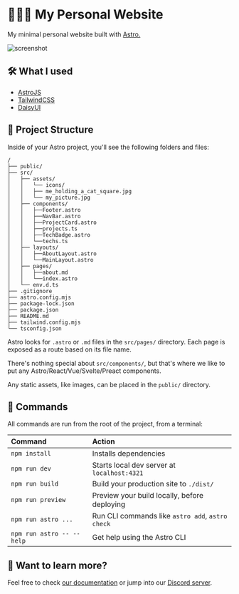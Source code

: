 # 👨🏻‍💻 My Personal Website

My minimal personal website built with [Astro.](https://astro.build/)

![screenshot](https://github.com/withastro/astro/assets/2244813/a0a5533c-a856-4198-8470-2d67b1d7c554)

## 🛠️ What I used

- [AstroJS](https://astro.build/)
- [TailwindCSS](https://tailwindcss.com/)
- [DaisyUI](https://daisyui.com/)

## 🚀 Project Structure

Inside of your Astro project, you'll see the following folders and files:

```text
/
├── public/
├── src/
│   ├── assets/
│   │   └── icons/
│   │   ├── me_holding_a_cat_square.jpg
│   │   └── my_picture.jpg
│   ├── components/
│   │   ├──Footer.astro
│   │   ├──NavBar.astro
│   │   ├──ProjectCard.astro
│   │   ├──projects.ts
│   │   ├──TechBadge.astro
│   │   └──techs.ts
│   ├── layouts/
│   │   ├──AboutLayout.astro
│   │   └──MainLayout.astro
│   ├── pages/
│   │   ├──about.md
│   │   └──index.astro
│   └── env.d.ts
├── .gitignore
├── astro.config.mjs
├── package-lock.json
├── package.json
├── README.md
├── tailwind.config.mjs
└── tsconfig.json
```

Astro looks for `.astro` or `.md` files in the `src/pages/` directory. Each page is exposed as a route based on its file name.

There's nothing special about `src/components/`, but that's where we like to put any Astro/React/Vue/Svelte/Preact components.

Any static assets, like images, can be placed in the `public/` directory.

## 🧞 Commands

All commands are run from the root of the project, from a terminal:

| Command                   | Action                                           |
| :------------------------ | :----------------------------------------------- |
| `npm install`             | Installs dependencies                            |
| `npm run dev`             | Starts local dev server at `localhost:4321`      |
| `npm run build`           | Build your production site to `./dist/`          |
| `npm run preview`         | Preview your build locally, before deploying     |
| `npm run astro ...`       | Run CLI commands like `astro add`, `astro check` |
| `npm run astro -- --help` | Get help using the Astro CLI                     |

## 👀 Want to learn more?

Feel free to check [our documentation](https://docs.astro.build) or jump into our [Discord server](https://astro.build/chat).
